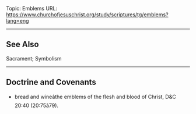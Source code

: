 Topic: Emblems
URL: https://www.churchofjesuschrist.org/study/scriptures/tg/emblems?lang=eng

---

## See Also

Sacrament; Symbolism

---

## Doctrine and Covenants

- bread and wineâthe emblems of the flesh and blood of Christ, D&C 20:40 (20:75â79).

